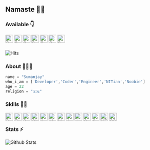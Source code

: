 ## Namaste 🙏🏻


### Available 👇
<p>
  <a href="https://www.linkedin.com/in/sumanjay/">
    <img align="left" alt="Sumanjay LinkedIN" width="24px" src="https://cdn.jsdelivr.net/npm/simple-icons@v3/icons/linkedin.svg" />
  </a>
  <a href="https://twitter.com/cyberboysj">
    <img align="left" alt="Sumanjay Twitter" width="24px" src="https://cdn.jsdelivr.net/npm/simple-icons@3.2.0/icons/twitter.svg" />
  </a>
  <a href="https://www.youtube.com/c/cyberboysumanjay">
    <img align="left" alt="Sumanjay YouTube" width="24px" src="https://cdn.jsdelivr.net/npm/simple-icons@3.2.0/icons/youtube.svg" />
  </a>
  <a href="https://instagram.com/sumanjay_">
    <img align="left" alt="Sumanjay Instagram" width="24px" src="https://cdn.jsdelivr.net/npm/simple-icons@3.2.0/icons/instagram.svg" />
  </a>
   <a href="https://www.quora.com/profile/Sumanjay">
  <img align="left" alt="Sumanjay Quora" width="24px" src="https://cdn.jsdelivr.net/npm/simple-icons@3.2.0/icons/quora.svg" />
  </a>
  <a href="https://visi.tk/sumanjay">
    <img align="left" alt="Sumanjay Portfolio" width="24px" src="https://cdn.jsdelivr.net/npm/simple-icons@3.2.0/icons/vercel.svg" />
  </a>
  <a href="https://telegram.dog/cyberboysumanjay">
    <img align="left" alt="Sumanjay Telegram" width="24px" src="https://cdn.jsdelivr.net/npm/simple-icons@3.2.0/icons/telegram.svg" />
  </a>
  
</p>
</br>
</br>


![Hits](https://hits.seeyoufarm.com/api/count/incr/badge.svg?url=https://github.com/cyberboysumanjay/)

### About 🙋🏻‍♂️
```python
name = "Sumanjay"
who_i_am = ['Developer','Coder','Engineer','NITian','Noobie']
age = 22
religion = "🇮🇳"
```


### Skills 👨‍💻

<img align="left" alt="Python" width="24px" src="https://cdn.jsdelivr.net/npm/simple-icons@3.2.0/icons/python.svg" />
<img align="left" alt="Flask" width="24px" src="https://cdn.jsdelivr.net/npm/simple-icons@3.2.0/icons/flask.svg" />
<img align="left" alt="Dart" width="24px" src="https://cdn.jsdelivr.net/npm/simple-icons@3.2.0/icons/dart.svg" />
<img align="left" alt="GitHub" width="24px" src="https://cdn.jsdelivr.net/npm/simple-icons@3.2.0/icons/github.svg" />
<img align="left" alt="Android" width="24px" src="https://cdn.jsdelivr.net/npm/simple-icons@3.2.0/icons/android.svg" />
<img align="left" alt="MongoDB" width="24px" src="https://cdn.jsdelivr.net/npm/simple-icons@3.2.0/icons/mongodb.svg" />
<img align="left" alt="MySQL" width="24px" src="https://cdn.jsdelivr.net/npm/simple-icons@3.2.0/icons/mysql.svg" />
<img align="left" alt="JavaScript" width="24px" src="https://cdn.jsdelivr.net/npm/simple-icons@3.2.0/icons/javascript.svg" />
<img align="left" alt="Java" width="24px" src="https://cdn.jsdelivr.net/npm/simple-icons@3.2.0/icons/java.svg" />
<img align="left" alt="C" width="24px" src="https://cdn.jsdelivr.net/npm/simple-icons@3.2.0/icons/c.svg" />
<img align="left" alt="C++" width="24px" src="https://cdn.jsdelivr.net/npm/simple-icons@3.2.0/icons/cplusplus.svg" />
<img align="left" alt="HTML" width="24px" src="https://cdn.jsdelivr.net/npm/simple-icons@3.2.0/icons/html5.svg" />
<img align="left" alt="CSS" width="24px" src="https://cdn.jsdelivr.net/npm/simple-icons@3.2.0/icons/css3.svg" />
</br>



### Stats ⚡️

![Github Stats](https://github-readme-stats.vercel.app/api?username=cyberboysumanjay&show_icons=true&title_color=333&icon_color=333)

